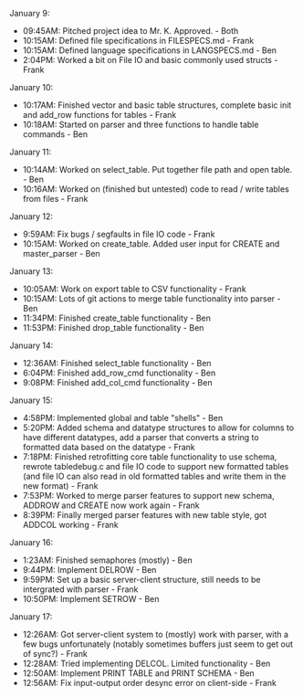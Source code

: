 January 9:
- 09:45AM: Pitched project idea to Mr. K. Approved. - Both
- 10:15AM: Defined file specifications in FILESPECS.md - Frank
- 10:15AM: Defined language specifications in LANGSPECS.md - Ben
- 2:04PM: Worked a bit on File IO and basic commonly used structs - Frank

January 10:
- 10:17AM: Finished vector and basic table structures, complete basic init and add_row functions for tables - Frank
- 10:18AM: Started on parser and three functions to handle table commands - Ben

January 11:
- 10:14AM: Worked on select_table. Put together file path and open table. - Ben
- 10:16AM: Worked on (finished but untested) code to read / write tables from files - Frank

January 12:
- 9:59AM: Fix bugs / segfaults in file IO code - Frank
- 10:15AM: Worked on create_table. Added user input for CREATE and master_parser - Ben

January 13:
- 10:05AM: Work on export table to CSV functionality - Frank
- 10:15AM: Lots of git actions to merge table functionality into parser - Ben
- 11:34PM: Finished create_table functionality - Ben
- 11:53PM: Finished drop_table functionality - Ben

January 14: 
- 12:36AM: Finished select_table functionality - Ben
- 6:04PM: Finished add_row_cmd functionality - Ben
- 9:08PM: Finished add_col_cmd functionality - Ben

January 15:
- 4:58PM: Implemented global and table "shells" - Ben
- 5:20PM: Added schema and datatype structures to allow for columns to have different datatypes, add a parser that converts a string to formatted data based on the datatype - Frank
- 7:18PM: Finished retrofitting core table functionality to use schema, rewrote tabledebug.c and file IO code to support new formatted tables (and file IO can also read in old formatted tables and write them in the new format) - Frank
- 7:53PM: Worked to merge parser features to support new schema, ADDROW and CREATE now work again - Frank
- 8:39PM: Finally merged parser features with new table style, got ADDCOL working - Frank

January 16:
- 1:23AM: Finished semaphores (mostly) - Ben
- 9:44PM: Implement DELROW - Ben
- 9:59PM: Set up a basic server-client structure, still needs to be intergrated with parser - Frank
- 10:50PM: Implement SETROW - Ben

January 17:
- 12:26AM: Got server-client system to (mostly) work with parser, with a few bugs unfortunately (notably sometimes buffers just seem to get out of sync?) - Frank
- 12:28AM: Tried implementing DELCOL. Limited functionality - Ben
- 12:50AM: Implement PRINT TABLE and PRINT SCHEMA - Ben
- 12:56AM: Fix input-output order desync error on client-side - Frank
